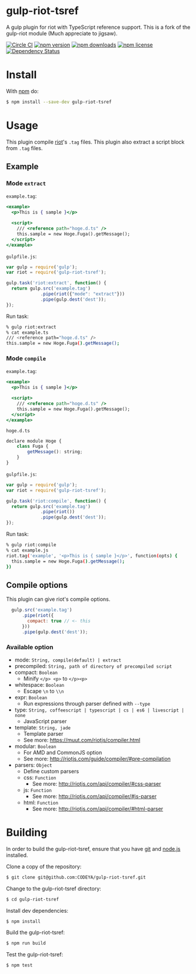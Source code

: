 # gulp-riot-tsref

A gulp plugin for riot with TypeScript reference support.
This is a fork of the gulp-riot module (Much appreciate to jigsaw).

[![Circle CI](https://circleci.com/gh/CODEYA/node-gulp-riot-tsref/tree/master.svg?style=svg)](https://circleci.com/gh/CODEYA/node-gulp-riot-tsref/tree/master)
[![npm version](https://badge.fury.io/js/gulp-riot-tsref.svg)](http://badge.fury.io/js/gulp-riot-tsref)
[![npm downloads](https://img.shields.io/npm/dm/gulp-riot-tsref.svg)](https://img.shields.io/npm/dm/gulp-riot-tsref.svg)
[![npm license](https://img.shields.io/npm/l/gulp-riot-tsref.svg)](https://img.shields.io/npm/l/gulp-riot-tsref.svg)
[![Dependency Status](https://gemnasium.com/CODEYA/node-gulp-riot-tsref.svg)](https://gemnasium.com/CODEYA/node-gulp-riot-tsref)

# Install

With [npm](https://www.npmjs.com/) do:

```bash
$ npm install --save-dev gulp-riot-tsref
```

# Usage

This plugin compile [riot](https://github.com/muut/riotjs)'s `.tag` files.
This plugin also extract a script block from `.tag` files.

## Example

### Mode `extract`

`example.tag`:

```jsx
<example>
  <p>This is { sample }</p>

  <script>
    /// <reference path="hoge.d.ts" />
    this.sample = new Hoge.Fuga().getMessage();
  </script>
</example>
```

`gulpfile.js`:

```js
var gulp = require('gulp');
var riot = require('gulp-riot-tsref');

gulp.task('riot:extract', function() {
  return gulp.src('example.tag')
             .pipe(riot({"mode": "extract"}))
             .pipe(gulp.dest('dest'));
});
```

Run task:

```sh
% gulp riot:extract
% cat example.ts
/// <reference path="hoge.d.ts" />
this.sample = new Hoge.Fuga().getMessage();
```

### Mode `compile`

`example.tag`:

```jsx
<example>
  <p>This is { sample }</p>

  <script>
    /// <reference path="hoge.d.ts" />
    this.sample = new Hoge.Fuga().getMessage();
  </script>
</example>
```

`hoge.d.ts`

```js
declare module Hoge {
    class Fuga {
        getMessage(): string;
    }
}
```

`gulpfile.js`:

```js
var gulp = require('gulp');
var riot = require('gulp-riot-tsref');

gulp.task('riot:compile', function() {
  return gulp.src('example.tag')
             .pipe(riot())
             .pipe(gulp.dest('dest'));
});
```

Run task:

```sh
% gulp riot:compile
% cat example.js
riot.tag('example', '<p>This is { sample }</p>', function(opts) {
  this.sample = new Hoge.Fuga().getMessage();
})
```

## Compile options

This plugin can give riot's compile options.

```js
  gulp.src('example.tag')
      .pipe(riot({
        compact: true // <- this
      }))
      .pipe(gulp.dest('dest'));
```

### Available option

* mode: `String, compile(default) | extract`
* precompiled: `String, path of directory of precompiled script`
* compact: `Boolean`
  * Minify `</p> <p>` to `</p><p>`
* whitespace: `Boolean`
  * Escape `\n` to `\\n`
* expr: `Boolean`
  * Run expressions through parser defined with `--type`
* type: `String, coffeescript | typescript | cs | es6 | livescript | none`
  * JavaScript parser
* template: `String, jade`
  * Template parser
  * See more: https://muut.com/riotjs/compiler.html
* modular: `Boolean`
  * For AMD and CommonJS option
  * See more: http://riotjs.com/guide/compiler/#pre-compilation
* parsers: `Object`
  * Define custom parsers
  * css: `Function`
    * See more: http://riotjs.com/api/compiler/#css-parser
  * js: `Function`
    * See more: http://riotjs.com/api/compiler/#js-parser
  * html: `Function`
    * See more: http://riotjs.com/api/compiler/#html-parser

# Building

In order to build the gulp-riot-tsref, ensure that you have [git](http://git-scm.com/) and [node.js](http://nodejs.org/) installed.

Clone a copy of the repository:

```bash
$ git clone git@github.com:CODEYA/gulp-riot-tsref.git
```

Change to the gulp-riot-tsref directory:

```bash
$ cd gulp-riot-tsref
```

Install dev dependencies:

```bash
$ npm install
```

Build the gulp-riot-tsref:

```bash
$ npm run build
```

Test the gulp-riot-tsref:

```bash
$ npm test
```
